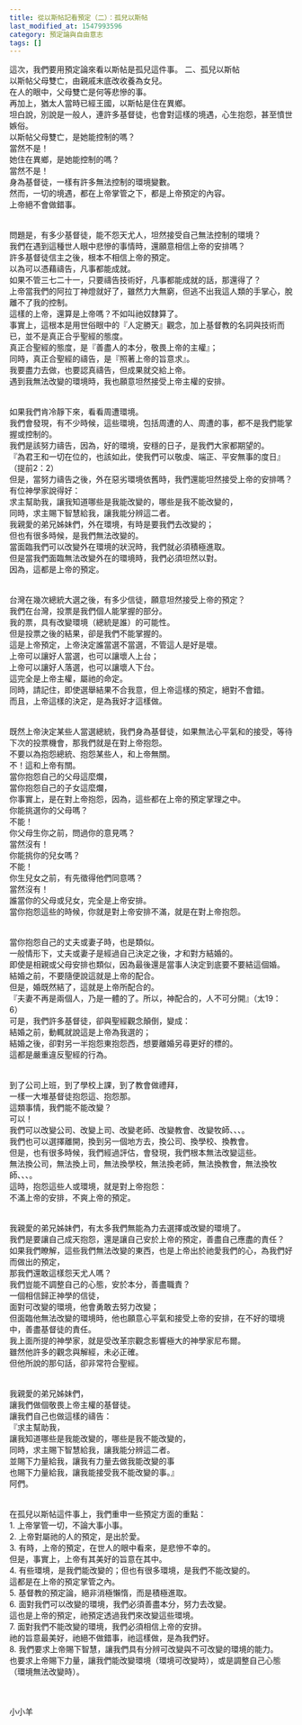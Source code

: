 ```yaml
---
title: 從以斯帖記看預定（二）：孤兒以斯帖
last_modified_at: 1547993596
category: 預定論與自由意志
tags: []
---
```


<p>這次，我們要用預定論來看以斯帖是孤兒這件事。 <!--more-->二、孤兒以斯帖<br/>以斯帖父母雙亡，由親戚末底改收養為女兒。<br/>在人的眼中，父母雙亡是何等悲慘的事。<br/>再加上，猶太人當時已經王國，以斯帖是住在異鄉。<br/>坦白說，別說是一般人，連許多基督徒，也會對這樣的境遇，心生抱怨，甚至憤世嫉俗。<br/>以斯帖父母雙亡，是她能控制的嗎？<br/>當然不是！<br/>她住在異鄉，是她能控制的嗎？<br/>當然不是！<br/>身為基督徒，一樣有許多無法控制的環境變數。<br/>然而，一切的境遇，都在上帝掌管之下，都是上帝預定的內容。<br/>上帝絕不會做錯事。<br/><br/><br/>問題是，有多少基督徒，能不怨天尤人，坦然接受自己無法控制的環境？<br/>我們在遇到這種世人眼中悲慘的事情時，還願意相信上帝的安排嗎？<br/>許多基督徒信主之後，根本不相信上帝的預定。<br/>以為可以憑藉禱告，凡事都能成就。<br/>如果不管三七二十一，只要禱告技術好，凡事都能成就的話，那還得了？<br/>上帝當我們的阿拉丁神燈就好了，雖然力大無窮，但逃不出我這人類的手掌心，脫離不了我的控制。<br/>這樣的上帝，還算是上帝嗎？不如叫祂奴隸算了。<br/>事實上，這根本是用世俗眼中的『人定勝天』觀念，加上基督教的名詞與技術而已，並不是真正合乎聖經的態度。<br/>真正合聖經的態度，是『善盡人的本分，敬畏上帝的主權』；<br/>同時，真正合聖經的禱告，是『照著上帝的旨意求』。<br/>我要盡力去做，也要認真禱告，但成果就交給上帝。<br/>遇到我無法改變的環境時，我也願意坦然接受上帝主權的安排。<br/><br/><br/>如果我們肯冷靜下來，看看周遭環境。<br/>我們會發現，有不少時候，這些環境，包括周遭的人、周遭的事，都不是我們能掌握或控制的。<br/>我們是該努力禱告，因為，好的環境，安穩的日子，是我們大家都期望的。<br/>『為君王和一切在位的，也該如此，使我們可以敬虔、端正、平安無事的度日』（提前2：2）<br/>但是，當努力禱告之後，外在惡劣環境依舊時，我們還能坦然接受上帝的安排嗎？<br/>有位神學家說得好：<br/>求主幫助我，讓我知道哪些是我能改變的，哪些是我不能改變的，<br/>同時，求主賜下智慧給我，讓我能分辨這二者。<br/>我親愛的弟兄姊妹們，外在環境，有時是要我們去改變的；<br/>但也有很多時候，是我們無法改變的。<br/>當面臨我們可以改變外在環境的狀況時，我們就必須積極進取。<br/>但是當我們面臨無法改變外在的環境時，我們必須坦然以對。<br/>因為，這都是上帝的預定。<br/><br/><br/>台灣在幾次總統大選之後，有多少信徒，願意坦然接受上帝的預定？<br/>我們在台灣，投票是我們個人能掌握的部分。<br/>我的票，具有改變環境（總統是誰）的可能性。<br/>但是投票之後的結果，卻是我們不能掌握的。<br/>這是上帝預定，上帝決定誰當選不當選，不管這人是好是壞。<br/>上帝可以讓好人當選，也可以讓壞人上台；<br/>上帝可以讓好人落選，也可以讓壞人下台。<br/>這完全是上帝主權，屬祂的命定。<br/>同時，請記住，即使選舉結果不合我意，但上帝這樣的預定，絕對不會錯。<br/>而且，上帝這樣的決定，是為我好才這樣做。<br/><br/><br/>既然上帝決定某些人當選總統，我們身為基督徒，如果無法心平氣和的接受，等待下次的投票機會，那我們就是在對上帝抱怨。<br/>不要以為抱怨總統、抱怨某些人，和上帝無關。<br/>不！這和上帝有關。<br/>當你抱怨自己的父母這麼爛，<br/>當你抱怨自己的子女這麼爛，<br/>你事實上，是在對上帝抱怨，因為，這些都在上帝的預定掌理之中。<br/>你能挑選你的父母嗎？<br/>不能！<br/>你父母生你之前，問過你的意見嗎？<br/>當然沒有！<br/>你能挑你的兒女嗎？<br/>不能！<br/>你生兒女之前，有先徵得他們同意嗎？<br/>當然沒有！<br/>誰當你的父母或兒女，完全是上帝安排。<br/>當你抱怨這些的時候，你就是對上帝安排不滿，就是在對上帝抱怨。<br/><br/><br/>當你抱怨自己的丈夫或妻子時，也是類似。<br/>一般情形下，丈夫或妻子是經過自己決定之後，才和對方結婚的。<br/>即使是相親或父母安排也類似，因為最後還是當事人決定到底要不要結這個婚。<br/>結婚之前，不要隨便說這就是上帝的配合。<br/>但是，婚既然結了，這就是上帝所配合的。<br/>『夫妻不再是兩個人，乃是一體的了。所以，神配合的，人不可分開』（太19：6）<br/>可是，我們許多基督徒，卻與聖經觀念顛倒，變成：<br/>結婚之前，動輒就說這是上帝為我選的；<br/>結婚之後，卻對另一半抱怨東抱怨西，想要離婚另尋更好的標的。<br/>這都是嚴重違反聖經的行為。<br/><br/><br/>到了公司上班，到了學校上課，到了教會做禮拜，<br/>一樣一大堆基督徒抱怨這、抱怨那。<br/>這類事情，我們能不能改變？<br/>可以！<br/>我們可以改變公司、改變上司、改變老師、改變教會、改變牧師、、、。<br/>我們也可以選擇離開，換到另一個地方去，換公司、換學校、換教會。<br/>但是，也有很多時候，我們經過評估，會發現，我們根本無法改變這些。<br/>無法換公司，無法換上司，無法換學校，無法換老師，無法換教會，無法換牧師、、、。<br/>這時，抱怨這些人或環境，就是對上帝抱怨：<br/>不滿上帝的安排，不爽上帝的預定。<br/><br/><br/>我親愛的弟兄姊妹們，有太多我們無能為力去選擇或改變的環境了。<br/>我們是要讓自己成天抱怨，還是讓自己安於上帝的預定，善盡自己應盡的責任？<br/>如果我們瞭解，這些我們無法改變的東西，也是上帝出於祂愛我們的心，為我們好而做出的預定，<br/>那我們還敢這樣怨天尤人嗎？<br/>我們豈能不調整自己的心態，安於本分，善盡職責？<br/>一個相信歸正神學的信徒，<br/>面對可改變的環境，他會勇敢去努力改變；<br/>但面臨他無法改變的環境時，他也願意心平氣和接受上帝的安排，在不好的環境中，善盡基督徒的責任。<br/>我上面所提的神學家，就是受改革宗觀念影響極大的神學家尼布爾。<br/>雖然他許多的觀念與解經，未必正確。<br/>但他所說的那句話，卻非常符合聖經。<br/><br/><br/>我親愛的弟兄姊妹們，<br/>讓我們做個敬畏上帝主權的基督徒。<br/>讓我們自己也做這樣的禱告：<br/>『求主幫助我，<br/>讓我知道哪些是我能改變的，哪些是我不能改變的，<br/>同時，求主賜下智慧給我，讓我能分辨這二者。<br/>並賜下力量給我，讓我有力量去做我能改變的事<br/>也賜下力量給我，讓我能接受我不能改變的事。』<br/>阿們。<br/><br/><br/>在孤兒以斯帖這件事上，我們重申一些預定方面的重點：<br/>1.	上帝掌管一切，不論大事小事。<br/>2.	上帝對屬祂的人的預定，是出於愛。<br/>3.	有時，上帝的預定，在世人的眼中看來，是悲慘不幸的。<br/>但是，事實上，上帝有其美好的旨意在其中。<br/>4.	有些環境，是我們能改變的；但也有很多環境，是我們不能改變的。<br/>這都是在上帝的預定掌管之內。<br/>5.	基督教的預定論，絕非消極懶惰，而是積極進取。<br/>6.	面對我們可以改變的環境，我們必須善盡本分，努力去改變。      <br/>這也是上帝的預定，祂預定透過我們來改變這些環境。 <br/>7.	面對我們不能改變的環境，我們必須相信上帝的安排。<br/>祂的旨意最美好，祂絕不做錯事，祂這樣做，是為我們好。<br/>8.	我們要求上帝賜下智慧，讓我們具有分辨可改變與不可改變的環境的能力。<br/>也要求上帝賜下力量，讓我們能改變環境（環境可改變時），或是調整自己心態（環境無法改變時）。<br/><br/><br/><br/>小小羊<br/></p><p> </p><br/>
